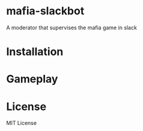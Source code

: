 # mafia-slackbot
A moderator that supervises the mafia game in slack

# Installation

# Gameplay

# License
MIT License